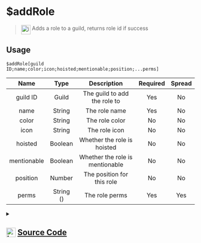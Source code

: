 # $addRole
> <img align="top" src="https://upload.wikimedia.org/wikipedia/commons/thumb/e/e4/Infobox_info_icon.svg/160px-Infobox_info_icon.svg.png?20150409153300" alt="image" width="25" height="auto"> Adds a role to a guild, returns role id if success
## Usage
```
$addRole[guild ID;name;color;icon;hoisted;mentionable;position;...perms]
```
| Name | Type | Description | Required | Spread
| :---: | :---: | :---: | :---: | :---: |
guild ID | Guild | The guild to add the role to | Yes | No
name | String | The role name | Yes | No
color | String | The role color | No | No
icon | String | The role icon | No | No
hoisted | Boolean | Whether the role is hoisted | No | No
mentionable | Boolean | Whether the role is mentionable | No | No
position | Number | The position for this role | No | No
perms | String () | The role perms | Yes | Yes
<details>
<summary>
    
## <img align="top" src="https://cdn4.iconfinder.com/data/icons/iconsimple-logotypes/512/github-512.png" alt="image" width="25" height="auto">  [Source Code](https://github.com/tryforge/ForgeScript-V2/blob/main/src/native/addRole.ts)
    
</summary>
    
```ts
import { ColorResolvable, PermissionFlagsBits, PermissionsString } from "discord.js"
import noop from "../functions/noop"
import { ArgType, NativeFunction, Return } from "../structures"

export default new NativeFunction({
    name: "$addRole",
    version: "1.0.0",
    description: "Adds a role to a guild, returns role id if success",
    unwrap: true,
    brackets: true,
    args: [
        {
            name: "guild ID",
            description: "The guild to add the role to",
            rest: false,
            type: ArgType.Guild,
            required: true,
        },
        {
            name: "name",
            description: "The role name",
            rest: false,
            required: true,
            type: ArgType.String,
        },
        {
            name: "color",
            description: "The role color",
            rest: false,
            type: ArgType.String,
        },
        {
            name: "icon",
            description: "The role icon",
            rest: false,
            type: ArgType.String,
        },
        {
            name: "hoisted",
            description: "Whether the role is hoisted",
            type: ArgType.Boolean,
            rest: false,
        },
        {
            name: "mentionable",
            description: "Whether the role is mentionable",
            type: ArgType.Boolean,
            rest: false,
        },
        {
            name: "position",
            description: "The position for this role",
            rest: false,
            type: ArgType.Number,
        },
        {
            name: "perms",
            description: "The role perms",
            rest: true,
            enum: PermissionFlagsBits,
            required: true,
            type: ArgType.String,
        },
    ],
    async execute(_, [guild, name, color, icon, hoist, mentionable, pos, perms]) {
        const created = await guild.roles
            .create({
                color: (color as ColorResolvable) || undefined,
                icon: icon || undefined,
                hoist: hoist || false,
                mentionable: mentionable || false,
                name,
                permissions: (perms as PermissionsString[]) || [],
                position: pos || undefined,
            })
            .catch(noop)
        return Return.success(created ? created.id : undefined)
    },
})

```
    
</details>